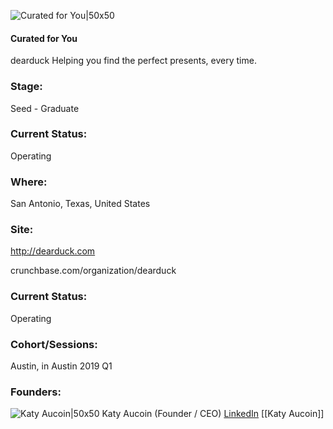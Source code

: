 

![Curated for You|50x50](https://assets.techstars.com/default-company-avatar@2x.png)

#### Curated for You
dearduck Helping you find the perfect presents, every time.

### Stage: 
Seed - Graduate 

### Current Status: 
Operating

### Where:
San Antonio, Texas, United States

### Site:
http://dearduck.com



crunchbase.com/organization/dearduck

### Current Status: 
Operating

### Cohort/Sessions: 
Austin, in Austin 2019 Q1

### Founders: 

![Katy Aucoin|50x50](https://apimg.techstars.com/connect/images/image_files/5c51347aa36c1153cb000001/original/Aucoin_0075.jpg) Katy Aucoin (Founder / CEO) [LinkedIn](https://linkedin.com/in/katy-aucoin-876b0786) [[Katy Aucoin]]



